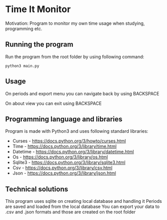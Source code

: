 # Time It Monitor

Motivation: Program to monitor my own time usage when studying, programming etc.

## Running the program

Run the program from the root folder by using following command:
```
python3 main.py
```

## Usage

On periods and export menu you can navigate back by using BACKSPACE

On about view you can exit using BACKSPACE

## Programming language and libraries

Program is made with Python3 and uses following standard libraries:

- Curses - https://docs.python.org/3/howto/curses.html
- Time - https://docs.python.org/3/library/time.html
- Datetime - https://docs.python.org/3/library/datetime.html
- Os - https://docs.python.org/3/library/os.html
- Sqlite3 - https://docs.python.org/3/library/sqlite3.html
- Csv - https://docs.python.org/3/library/csv.html
- Json - https://docs.python.org/3/library/json.html

## Technical solutions

This program uses sqlite on creating local database and handling it
Periods are saved and loaded from the local database
You can export your data to .csv and .json formats and those are created on the root folder

